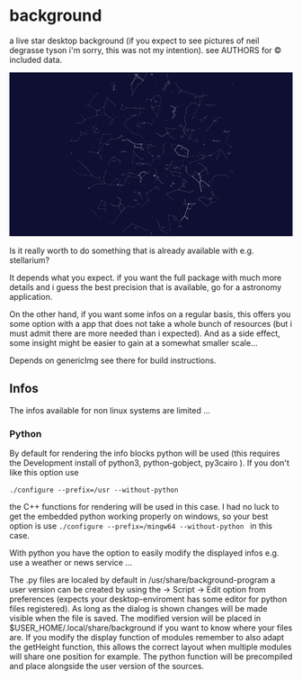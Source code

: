 # background
a live star desktop background
(if you expect to see pictures of neil degrasse tyson i'm sorry,
this was not my intention).
see AUTHORS for &copy; included data.

![Background](background.png "background")


Is it really worth to do something that is already available
with e.g. stellarium?

It depends what you expect.
if you want the full package with much more details and
i guess the best precision that is available,
go for a astronomy application.

On the other hand, if you want some infos on a regular basis,
this offers you some option with a app that does
not take a whole bunch of resources
(but i must admit there are more needed than i expected).
And as a side effect, some insight might be easier to gain
at a somewhat smaller scale...

Depends on genericImg see there for build instructions.

## Infos

The infos available for non linux systems are limited ...

### Python

By default for rendering the info blocks python will be used
(this requires the Development install of python3, python-gobject, py3cairo ).
If you don't like this option use
```
./configure --prefix=/usr --without-python
```
the C++ functions for rendering will be used in this case.
I had no luck to get the embedded python working properly on windows,
so your best option is use ```./configure --prefix=/mingw64 --without-python ```
in this case.

With python you have the option to easily
modify the displayed infos e.g. use a weather or news service ...

The .py files are localed by default in /usr/share/background-program
a user version can be created
by using the -> Script -> Edit option from preferences
(expects your desktop-enviroment has some editor for python files registered).
As long as the dialog is shown changes will be made visible when the file
is saved.
The modified version will be placed in $USER_HOME/.local/share/background
if you want to know where your files are.
If you modify the display function of modules remember to also
adapt the getHeight function, this allows
the correct layout when multiple modules will share
one position for example.
The python function will be precompiled
and place alongside the user version of the sources.
